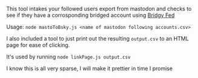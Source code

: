 This tool intakes your followed users export from mastodon and checks to see if they have a corrosponding bridged account using [Bridgy Fed](https://fed.brid.gy/)

Usage:
```node mastoToBsky.js <name of mastodon following accounts.csv>```

I also included a tool to just print out the resulting ```output.csv``` to an HTML page for ease of clicking.

It's used by running
```node linkPage.js output.csv```


I know this is all very sparse, I will make it prettier in time I promise
